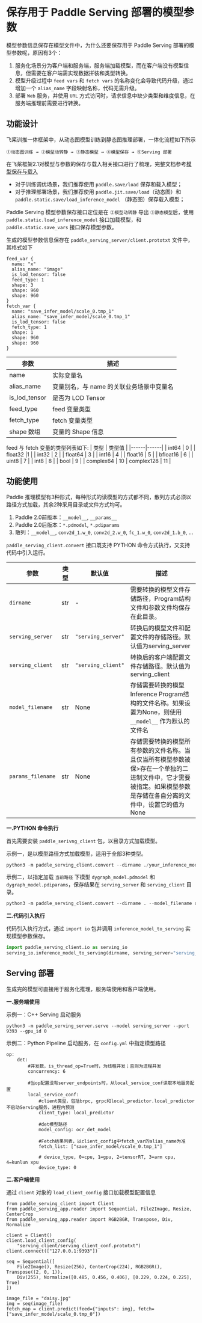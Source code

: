 # 保存用于 Paddle Serving 部署的模型参数

模型参数信息保存在模型文件中，为什么还要保存用于 Paddle Serving 部署的模型参数呢，原因有3个：

1. 服务化场景分为客户端和服务端，服务端加载模型，而在客户端没有模型信息，但需要在客户端需实现数据拼装和类型转换。
2. 模型升级过程中 `feed vars` 和 `fetch vars` 的名称变化会导致代码升级，通过增加一个 `alias_name` 字段映射名称，代码无需升级。
3. 部署 `Web` 服务，并使用 `URL` 方式访问时，请求信息中缺少类型和维度信息，在服务端推理前需要进行转换。

## 功能设计

飞桨训推一体框架中，从动态图模型训练到静态图推理部署，一体化流程如下所示
```
①动态图训练 → ②模型动转静 → ③静态模型 → ④模型保存 → ⑤Serving 部署
```
在飞桨框架2.1对模型与参数的保存与载入相关接口进行了梳理，完整文档参考[模型保存与载入](https://www.paddlepaddle.org.cn/documentation/docs/zh/guides/02_paddle2.0_develop/08_model_save_load_cn.html)
- 对于训练调优场景，我们推荐使用 `paddle.save/load` 保存和载入模型；
- 对于推理部署场景，我们推荐使用 `paddle.jit.save/load`（动态图）和 `paddle.static.save/load_inference_model` （静态图）保存载入模型；

Paddle Serving 模型参数保存接口定位是在 `②模型动转静` 导出 `③静态模型`后，使用 `paddle.static.load_inference_model` 接口加载模型，和 `paddle.static.save_vars` 接口保存模型参数。

生成的模型参数信息保存在 `paddle_serving_server/client.prototxt` 文件中，其格式如下
```
feed_var {
  name: "x"
  alias_name: "image"
  is_lod_tensor: false
  feed_type: 1
  shape: 3
  shape: 960
  shape: 960
}
fetch_var {
  name: "save_infer_model/scale_0.tmp_1"
  alias_name: "save_infer_model/scale_0.tmp_1"
  is_lod_tensor: false
  fetch_type: 1
  shape: 1
  shape: 960
  shape: 960
}
```

| 参数 |   描述 |
|------|---------|
| name | 实际变量名  |
| alias_name | 变量别名，与 name 的关联业务场景中变量名 |
| is_lod_tensor | 是否为 LOD Tensor |
| feed_type | feed 变量类型|
| fetch_type | fetch 变量类型|
| shape 数组 | 变量的 Shape 信息 |

feed 与 fetch 变量的类型列表如下:
| 类型 | 类型值 |
|------|------|
| int64 | 0   |
| float32  |1 |
| int32 | 2 |
| float64 | 3 |
| int16 | 4 |
| float16 | 5 |
| bfloat16 | 6 |
| uint8 | 7 |
| int8 | 8 |
| bool | 9 |
| complex64 | 10 
| complex128 | 11 |


## 功能使用

Paddle 推理模型有3种形式，每种形式的读模型的方式都不同，散列方式必须以路径方式加载，其余2种采用目录或文件方式均可。
1) Paddle 2.0前版本：`__model__`, `__params__`
2) Paddle 2.0后版本：`*.pdmodel`, `*.pdiparams`
3) 散列：`__model__`, `conv2d_1.w_0`, `conv2d_2.w_0`, `fc_1.w_0`, `conv2d_1.b_0`, ... 

`paddle_serving_client.convert` 接口既支持 PYTHON 命令方式执行，又支持 代码中引入运行。


| 参数 | 类型 | 默认值 | 描述 |
|--------------|------|-----------|--------------------------------|
| `dirname` | str | - | 需要转换的模型文件存储路径，Program结构文件和参数文件均保存在此目录。|
| `serving_server` | str | `"serving_server"` | 转换后的模型文件和配置文件的存储路径。默认值为serving_server |
| `serving_client` | str | `"serving_client"` | 转换后的客户端配置文件存储路径。默认值为serving_client |
| `model_filename` | str | None | 存储需要转换的模型Inference Program结构的文件名称。如果设置为None，则使用 `__model__` 作为默认的文件名 |
| `params_filename` | str | None | 存储需要转换的模型所有参数的文件名称。当且仅当所有模型参数被保>存在一个单独的二进制文件中，它才需要被指定。如果模型参数是存储在各自分离的文件中，设置它的值为None |


**一.PYTHON 命令执行**

首先需要安装 `paddle_serivng_client` 包，以目录方式加载模型。

示例一，是以模型路径方式加载模型，适用于全部3种类型。
```python
python3 -m paddle_serving_client.convert --dirname ./your_inference_model_dir
```

示例二，以指定加载 `当前路径` 下模型 `dygraph_model.pdmodel` 和 `dygraph_model.pdiparams`，保存结果在 `serving_server` 和 `serving_client` 目录。
```python
python3 -m paddle_serving_client.convert --dirname . --model_filename dygraph_model.pdmodel --params_filename dygraph_model.pdiparams --serving_server serving_server --serving_client serving_client
```


**二.代码引入执行**

代码引入执行方式，通过 `import io` 包并调用 `inference_model_to_serving` 实现模型参数保存。
```python
import paddle_serving_client.io as serving_io
serving_io.inference_model_to_serving(dirname, serving_server="serving_server", serving_client="serving_client",  model_filename=None, params_filename=None)
```

## Serving 部署
生成完的模型可直接用于服务化推理，服务端使用和客户端使用。

**一.服务端使用**

示例一：C++ Serving 启动服务
```
python3 -m paddle_serving_server.serve --model serving_server --port 9393 --gpu_id 0
```

示例二：Python Pipeline 启动服务，在 `config.yml` 中指定模型路径
```
op:
    det:
        #并发数，is_thread_op=True时，为线程并发；否则为进程并发
        concurrency: 6

        #当op配置没有server_endpoints时，从local_service_conf读取本地服务配置
        local_service_conf:
            #client类型，包括brpc, grpc和local_predictor.local_predictor不启动Serving服务，进程内预测
            client_type: local_predictor

            #det模型路径
            model_config: ocr_det_model

            #Fetch结果列表，以client_config中fetch_var的alias_name为准
            fetch_list: ["save_infer_model/scale_0.tmp_1"]

            # device_type, 0=cpu, 1=gpu, 2=tensorRT, 3=arm cpu, 4=kunlun xpu
            device_type: 0
```

**二.客户端使用**

通过 `client` 对象的 `load_client_config` 接口加载模型配置信息
```
from paddle_serving_client import Client
from paddle_serving_app.reader import Sequential, File2Image, Resize, CenterCrop
from paddle_serving_app.reader import RGB2BGR, Transpose, Div, Normalize

client = Client()
client.load_client_config(
    "serving_client/serving_client_conf.prototxt")
client.connect(["127.0.0.1:9393"])

seq = Sequential([
    File2Image(), Resize(256), CenterCrop(224), RGB2BGR(), Transpose((2, 0, 1)),
    Div(255), Normalize([0.485, 0.456, 0.406], [0.229, 0.224, 0.225], True)
])

image_file = "daisy.jpg"
img = seq(image_file)
fetch_map = client.predict(feed={"inputs": img}, fetch=["save_infer_model/scale_0.tmp_0"])
```
